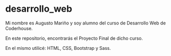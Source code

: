 # desarrollo_web

Mi nombre es Augusto Mariño y soy alumno del curso de Desarrollo Web de Coderhouse.

En este repositorio, encontrarás el Proyecto Final de dicho curso.

En el mismo utilicé: HTML, CSS, Bootstrap y Sass.
